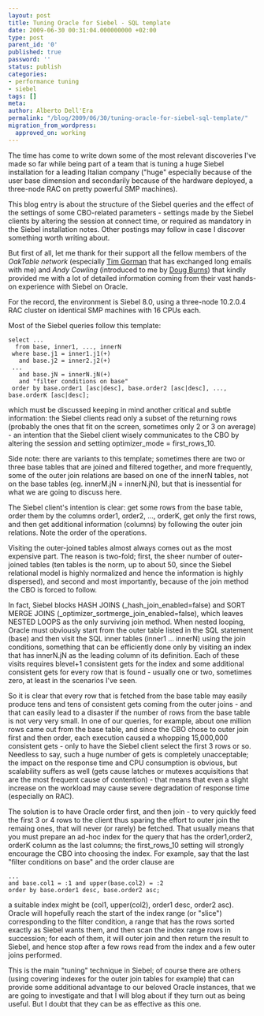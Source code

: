 ```yaml
---
layout: post
title: Tuning Oracle for Siebel - SQL template
date: 2009-06-30 00:31:04.000000000 +02:00
type: post
parent_id: '0'
published: true
password: ''
status: publish
categories:
- performance tuning
- siebel
tags: []
meta:
author: Alberto Dell'Era
permalink: "/blog/2009/06/30/tuning-oracle-for-siebel-sql-template/"
migration_from_wordpress:
  approved_on: working
---
```

The time has come to write down some of the most relevant discoveries I've made so far while being part of a team that is tuning a huge Siebel installation for a leading Italian company ("huge" especially because of the user base dimension and secondarily because of the hardware deployed, a three-node RAC on pretty powerful SMP machines).

This blog entry is about the structure of the Siebel queries and the effect of the settings of some CBO-related parameters - settings made by the Siebel clients by altering the session at connect time, or required as mandatory in the Siebel installation notes. Other postings may follow in case I discover something worth writing about.

But first of all, let me thank for their support all the fellow members of the *OakTable network* (especially [Tim Gorman](http://www.evdbt.com/) that has exchanged long emails with me) and *Andy Cowling* (introduced to me by [Doug Burns](http://www.oracledoug.com/serendipity)) that kindly provided me with a lot of detailed information coming from their vast hands-on experience with Siebel on Oracle.

For the record, the environment is Siebel 8.0, using a three-node 10.2.0.4 RAC cluster on identical SMP machines with 16 CPUs each.

Most of the Siebel queries follow this template:  
```plsql 
select ...  
  from base, inner1, ..., innerN  
 where base.j1 = inner1.j1(+)  
   and base.j2 = inner2.j2(+)  
 ...  
   and base.jN = innerN.jN(+)  
   and "filter conditions on base"  
 order by base.order1 [asc|desc], base.order2 [asc|desc], ..., base.orderK [asc|desc];  
``` 
which must be discussed keeping in mind another critical and subtle information: the Siebel clients read only a subset of the returning rows (probably the ones that fit on the screen, sometimes only 2 or 3 on average) - an intention that the Siebel client wisely communicates to the CBO by altering the session and setting optimizer\_mode = first\_rows\_10.

Side note: there are variants to this template; sometimes there are two or three base tables that are joined and filtered together, and more frequently, some of the outer join relations are based on one of the innerN tables, not on the base tables (eg. innerM.jN = innerN.jN), but that is inessential for what we are going to discuss here.

The Siebel client's intention is clear: get some rows from the base table, order them by the columns order1, order2, ..., orderK, get only the first rows, and then get additional information (columns) by following the outer join relations. Note the order of the operations.

Visiting the outer-joined tables almost always comes out as the most expensive part. The reason is two-fold; first, the sheer number of outer-joined tables (ten tables is the norm, up to about 50, since the Siebel relational model is highly normalized and hence the information is highly dispersed), and second and most importantly, because of the join method the CBO is forced to follow.

In fact, Siebel blocks HASH JOINS (\_hash\_join\_enabled=false) and SORT MERGE JOINS (\_optimizer\_sortmerge\_join\_enabled=false), which leaves NESTED LOOPS as the only surviving join method. When nested looping, Oracle must obviously start from the outer table listed in the SQL statement (base) and then visit the SQL inner tables (inner1 ... innerN) using the join conditions, something that can be efficiently done only by visiting an index that has innerN.jN as the leading column of its definition. Each of these visits requires blevel+1 consistent gets for the index and some additional consistent gets for every row that is found - usually one or two, sometimes zero, at least in the scenarios I've seen.

So it is clear that every row that is fetched from the base table may easily produce tens and tens of consistent gets coming from the outer joins - and that can easily lead to a disaster if the number of rows from the base table is not very very small. In one of our queries, for example, about one million rows came out from the base table, and since the CBO chose to outer join first and then order, each execution caused a whopping 15,000,000 consistent gets - only to have the Siebel client select the first 3 rows or so. Needless to say, such a huge number of gets is completely unacceptable; the impact on the response time and CPU consumption is obvious, but scalability suffers as well (gets cause latches or mutexes acquisitions that are the most frequent cause of contention) - that means that even a slight increase on the workload may cause severe degradation of response time (especially on RAC).

The solution is to have Oracle order first, and then join - to very quickly feed the first 3 or 4 rows to the client thus sparing the effort to outer join the remaing ones, that will never (or rarely) be fetched. That usually means that you must prepare an ad-hoc index for the query that has the order1,order2, orderK column as the last columns; the first\_rows\_10 setting will strongly encourage the CBO into choosing the index. For example, say that the last "filter conditions on base" and the order clause are  
```plsql 
...  
and base.col1 = :1 and upper(base.col2) = :2  
order by base.order1 desc, base.order2 asc;  
```
a suitable index might be (col1, upper(col2), order1 desc, order2 asc).  
Oracle will hopefully reach the start of the index range (or "slice") corresponding to the filter condition, a range that has the rows sorted exactly as Siebel wants them, and then scan the index range rows in succession; for each of them, it will outer join and then return the result to Siebel, and hence stop after a few rows read from the index and a few outer joins performed.

This is the main "tuning" technique in Siebel; of course there are others (using covering indexes for the outer join tables for example) that can provide some additional advantage to our beloved Oracle instances, that we are going to investigate and that I will blog about if they turn out as being useful. But I doubt that they can be as effective as this one.
